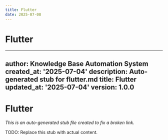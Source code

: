 ```yaml
---
title: Flutter
date: 2025-07-08
---
```


# Flutter

---
author: Knowledge Base Automation System
created_at: '2025-07-04'
description: Auto-generated stub for flutter.md
title: Flutter
updated_at: '2025-07-04'
version: 1.0.0
---

# Flutter

*This is an auto-generated stub file created to fix a broken link.*

TODO: Replace this stub with actual content.
